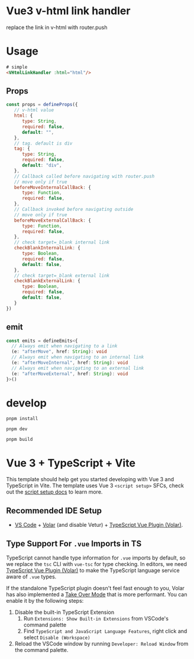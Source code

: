 # Vue3 v-html link handler

replace the link in v-html with router.push

# Usage

```html
# simple
<VHtmlLinkHandler :html="html"/>
```

## Props

```js
const props = defineProps({
   // v-html value
   html: {
      type: String,
      required: false,
      default: "",
   },
   // tag. default is div
   tag: {
      type: String,
      required: false,
      default: "div",
   },
   // Callback called before navigating with router.push
   // move only if true
   beforeMoveInternalCallBack: {
      type: Function,
      required: false,
   },
   // Callback invoked before navigating outside
   // move only if true
   beforeMoveExternalCallBack: {
      type: Function,
      required: false,
   },
   // check target=_blank internal link
   checkBlankInternalLink: {
      type: Boolean,
      required: false,
      default: false,
   },
   // check target=_blank external link
   checkBlankExternalLink: {
      type: Boolean,
      required: false,
      default: false,
   }
})
```

## emit

```ts
const emits = defineEmits<{
  // Always emit when navigating to a link
  (e: "afterMove", href: String): void
  // Always emit when navigating to an internal link
  (e: "afterMoveInternal", href: String): void
  // Always emit when navigating to an external link
  (e: "afterMoveExternal", href: String): void
}>()
```

# develop

```
pnpm install

pnpm dev

pnpm build
```


# Vue 3 + TypeScript + Vite

This template should help get you started developing with Vue 3 and TypeScript in Vite. The template uses Vue 3 `<script setup>` SFCs, check out the [script setup docs](https://v3.vuejs.org/api/sfc-script-setup.html#sfc-script-setup) to learn more.

## Recommended IDE Setup

- [VS Code](https://code.visualstudio.com/) + [Volar](https://marketplace.visualstudio.com/items?itemName=Vue.volar) (and disable Vetur) + [TypeScript Vue Plugin (Volar)](https://marketplace.visualstudio.com/items?itemName=Vue.vscode-typescript-vue-plugin).

## Type Support For `.vue` Imports in TS

TypeScript cannot handle type information for `.vue` imports by default, so we replace the `tsc` CLI with `vue-tsc` for type checking. In editors, we need [TypeScript Vue Plugin (Volar)](https://marketplace.visualstudio.com/items?itemName=Vue.vscode-typescript-vue-plugin) to make the TypeScript language service aware of `.vue` types.

If the standalone TypeScript plugin doesn't feel fast enough to you, Volar has also implemented a [Take Over Mode](https://github.com/johnsoncodehk/volar/discussions/471#discussioncomment-1361669) that is more performant. You can enable it by the following steps:

1. Disable the built-in TypeScript Extension
   1. Run `Extensions: Show Built-in Extensions` from VSCode's command palette
   2. Find `TypeScript and JavaScript Language Features`, right click and select `Disable (Workspace)`
2. Reload the VSCode window by running `Developer: Reload Window` from the command palette.
